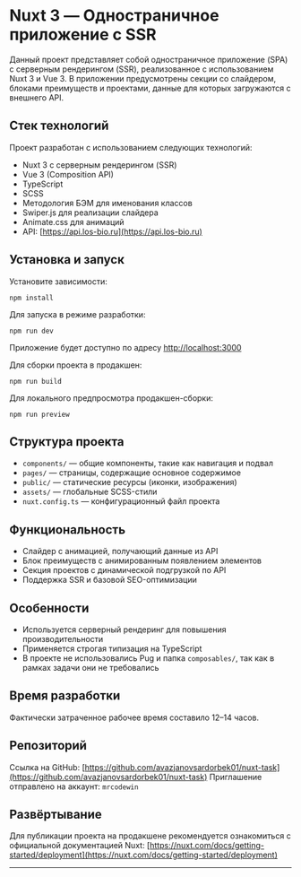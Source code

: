 # Nuxt 3 — Одностраничное приложение с SSR

Данный проект представляет собой одностраничное приложение (SPA) с серверным рендерингом (SSR), реализованное с использованием Nuxt 3 и Vue 3. В приложении предусмотрены секции со слайдером, блоками преимуществ и проектами, данные для которых загружаются с внешнего API.

## Стек технологий

Проект разработан с использованием следующих технологий:

- Nuxt 3 с серверным рендерингом (SSR)
- Vue 3 (Composition API)
- TypeScript
- SCSS
- Методология БЭМ для именования классов
- Swiper.js для реализации слайдера
- Animate.css для анимаций
- API: [https://api.los-bio.ru](https://api.los-bio.ru)

## Установка и запуск

Установите зависимости:

```
npm install
```

Для запуска в режиме разработки:

```
npm run dev
```

Приложение будет доступно по адресу [http://localhost:3000](http://localhost:3000)

Для сборки проекта в продакшен:

```
npm run build
```

Для локального предпросмотра продакшен-сборки:

```
npm run preview
```

## Структура проекта

- `components/` — общие компоненты, такие как навигация и подвал
- `pages/` — страницы, содержащие основное содержимое
- `public/` — статические ресурсы (иконки, изображения)
- `assets/` — глобальные SCSS-стили
- `nuxt.config.ts` — конфигурационный файл проекта

## Функциональность

- Слайдер с анимацией, получающий данные из API
- Блок преимуществ с анимированным появлением элементов
- Секция проектов с динамической подгрузкой по API
- Поддержка SSR и базовой SEO-оптимизации

## Особенности

- Используется серверный рендеринг для повышения производительности
- Применяется строгая типизация на TypeScript
- В проекте не использовались Pug и папка `composables/`, так как в рамках задачи они не требовались

## Время разработки

Фактически затраченное рабочее время составило 12–14 часов.

## Репозиторий

Ссылка на GitHub: [https://github.com/avazjanovsardorbek01/nuxt-task](https://github.com/avazjanovsardorbek01/nuxt-task)
Приглашение отправлено на аккаунт: `mrcodewin`

## Развёртывание

Для публикации проекта на продакшене рекомендуется ознакомиться с официальной документацией Nuxt:
[https://nuxt.com/docs/getting-started/deployment](https://nuxt.com/docs/getting-started/deployment)

---

